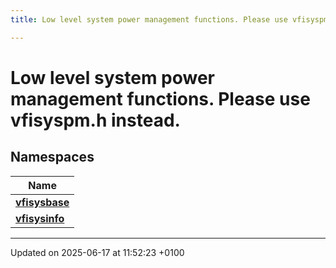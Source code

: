 ```yaml
---
title: Low level system power management functions. Please use vfisyspm.h instead.

---
```


# Low level system power management functions. Please use vfisyspm.h instead.



## Namespaces

| Name           |
| -------------- |
| **[vfisysbase](namespacevfisysbase.md)**  |
| **[vfisysinfo](namespacevfisysinfo.md)**  |






-------------------------------

Updated on 2025-06-17 at 11:52:23 +0100